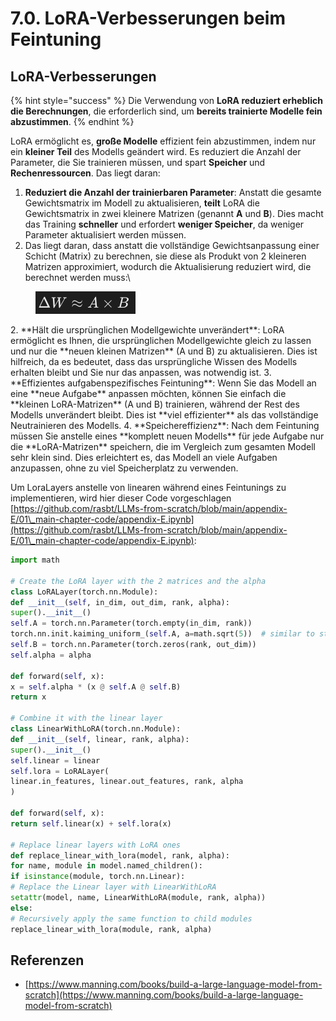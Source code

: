 # 7.0. LoRA-Verbesserungen beim Feintuning

## LoRA-Verbesserungen

{% hint style="success" %}
Die Verwendung von **LoRA reduziert erheblich die Berechnungen**, die erforderlich sind, um **bereits trainierte Modelle fein abzustimmen**.
{% endhint %}

LoRA ermöglicht es, **große Modelle** effizient fein abzustimmen, indem nur ein **kleiner Teil** des Modells geändert wird. Es reduziert die Anzahl der Parameter, die Sie trainieren müssen, und spart **Speicher** und **Rechenressourcen**. Das liegt daran:

1. **Reduziert die Anzahl der trainierbaren Parameter**: Anstatt die gesamte Gewichtsmatrix im Modell zu aktualisieren, **teilt** LoRA die Gewichtsmatrix in zwei kleinere Matrizen (genannt **A** und **B**). Dies macht das Training **schneller** und erfordert **weniger Speicher**, da weniger Parameter aktualisiert werden müssen.
1.  Das liegt daran, dass anstatt die vollständige Gewichtsanpassung einer Schicht (Matrix) zu berechnen, sie diese als Produkt von 2 kleineren Matrizen approximiert, wodurch die Aktualisierung reduziert wird, die berechnet werden muss:\


<figure><img src="../../.gitbook/assets/image (9).png" alt=""><figcaption></figcaption></figure>
2. **Hält die ursprünglichen Modellgewichte unverändert**: LoRA ermöglicht es Ihnen, die ursprünglichen Modellgewichte gleich zu lassen und nur die **neuen kleinen Matrizen** (A und B) zu aktualisieren. Dies ist hilfreich, da es bedeutet, dass das ursprüngliche Wissen des Modells erhalten bleibt und Sie nur das anpassen, was notwendig ist.
3. **Effizientes aufgabenspezifisches Feintuning**: Wenn Sie das Modell an eine **neue Aufgabe** anpassen möchten, können Sie einfach die **kleinen LoRA-Matrizen** (A und B) trainieren, während der Rest des Modells unverändert bleibt. Dies ist **viel effizienter** als das vollständige Neutrainieren des Modells.
4. **Speichereffizienz**: Nach dem Feintuning müssen Sie anstelle eines **komplett neuen Modells** für jede Aufgabe nur die **LoRA-Matrizen** speichern, die im Vergleich zum gesamten Modell sehr klein sind. Dies erleichtert es, das Modell an viele Aufgaben anzupassen, ohne zu viel Speicherplatz zu verwenden.

Um LoraLayers anstelle von linearen während eines Feintunings zu implementieren, wird hier dieser Code vorgeschlagen [https://github.com/rasbt/LLMs-from-scratch/blob/main/appendix-E/01\_main-chapter-code/appendix-E.ipynb](https://github.com/rasbt/LLMs-from-scratch/blob/main/appendix-E/01\_main-chapter-code/appendix-E.ipynb):
```python
import math

# Create the LoRA layer with the 2 matrices and the alpha
class LoRALayer(torch.nn.Module):
def __init__(self, in_dim, out_dim, rank, alpha):
super().__init__()
self.A = torch.nn.Parameter(torch.empty(in_dim, rank))
torch.nn.init.kaiming_uniform_(self.A, a=math.sqrt(5))  # similar to standard weight initialization
self.B = torch.nn.Parameter(torch.zeros(rank, out_dim))
self.alpha = alpha

def forward(self, x):
x = self.alpha * (x @ self.A @ self.B)
return x

# Combine it with the linear layer
class LinearWithLoRA(torch.nn.Module):
def __init__(self, linear, rank, alpha):
super().__init__()
self.linear = linear
self.lora = LoRALayer(
linear.in_features, linear.out_features, rank, alpha
)

def forward(self, x):
return self.linear(x) + self.lora(x)

# Replace linear layers with LoRA ones
def replace_linear_with_lora(model, rank, alpha):
for name, module in model.named_children():
if isinstance(module, torch.nn.Linear):
# Replace the Linear layer with LinearWithLoRA
setattr(model, name, LinearWithLoRA(module, rank, alpha))
else:
# Recursively apply the same function to child modules
replace_linear_with_lora(module, rank, alpha)
```
## Referenzen

* [https://www.manning.com/books/build-a-large-language-model-from-scratch](https://www.manning.com/books/build-a-large-language-model-from-scratch)
